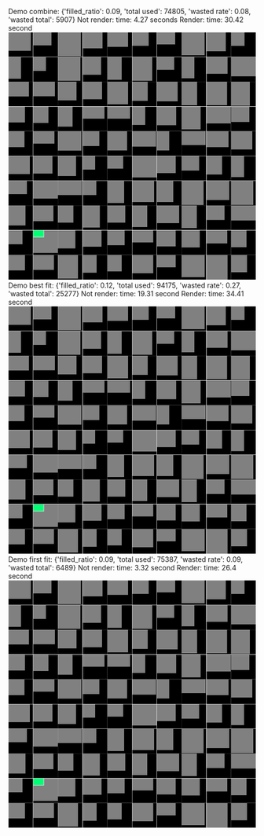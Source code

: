 Demo combine:
{'filled_ratio': 0.09, 'total used': 74805, 'wasted rate': 0.08, 'wasted total': 5907}
Not render: time: 4.27 seconds
Render: time: 30.42 second
![combine](demo/combine.gif)
Demo best fit:
{'filled_ratio': 0.12, 'total used': 94175, 'wasted rate': 0.27, 'wasted total': 25277} 
Not render: time: 19.31 second
Render: time: 34.41 second
![best fit](demo/bestfit.gif)
Demo first fit:
{'filled_ratio': 0.09, 'total used': 75387, 'wasted rate': 0.09, 'wasted total': 6489} 
Not render: time: 3.32 second
Render: time: 26.4 second
![first fit](demo/firstfit.gif)


